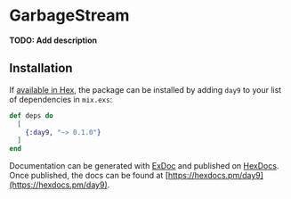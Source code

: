 # GarbageStream

**TODO: Add description**

## Installation

If [available in Hex](https://hex.pm/docs/publish), the package can be installed
by adding `day9` to your list of dependencies in `mix.exs`:

```elixir
def deps do
  [
    {:day9, "~> 0.1.0"}
  ]
end
```

Documentation can be generated with [ExDoc](https://github.com/elixir-lang/ex_doc)
and published on [HexDocs](https://hexdocs.pm). Once published, the docs can
be found at [https://hexdocs.pm/day9](https://hexdocs.pm/day9).

